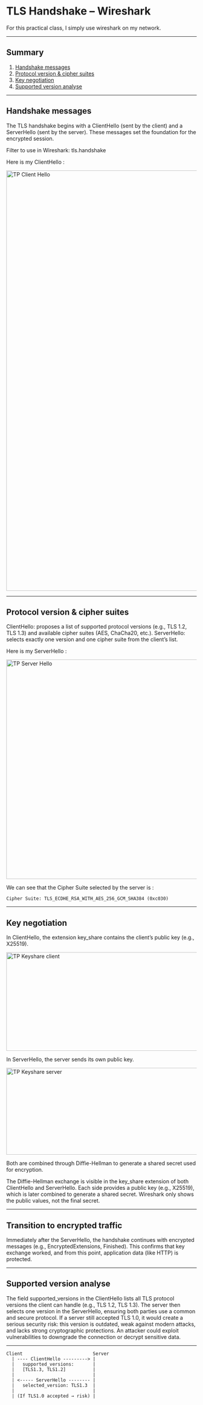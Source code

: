 
# TLS Handshake – Wireshark

For this practical class, I simply use wireshark on my network.

---

## Summary

1. [Handshake messages](#Handshake-messages)
2. [Protocol version & cipher suites](#Protocol-version-&-cipher-suites)
3. [Key negotiation](#Key-negotiation)
4. [Supported version analyse](#Supported-version-analyse)

---

## Handshake messages

The TLS handshake begins with a ClientHello (sent by the client) and a ServerHello (sent by the server). 
These messages set the foundation for the encrypted session.

Filter to use in Wireshark: tls.handshake

Here is my ClientHello :

<img width="1862" height="1113" alt="TP Client Hello" src="https://github.com/user-attachments/assets/30e4b595-f571-4f22-a9cc-d85197c29541" />


---

## Protocol version & cipher suites

ClientHello: proposes a list of supported protocol versions (e.g., TLS 1.2, TLS 1.3) and available cipher suites (AES, ChaCha20, etc.).
ServerHello: selects exactly one version and one cipher suite from the client’s list.

Here is my ServerHello :

<img width="1881" height="581" alt="TP Server Hello" src="https://github.com/user-attachments/assets/db710cd5-accc-4176-9d0f-55cc234160d4" />

We can see that the Cipher Suite selected by the server is :
```
Cipher Suite: TLS_ECDHE_RSA_WITH_AES_256_GCM_SHA384 (0xc030)
```

---

## Key negotiation

In ClientHello, the extension key_share contains the client’s public key (e.g., X25519).

<img width="1120" height="261" alt="TP Keyshare client" src="https://github.com/user-attachments/assets/99fdc8fd-1c70-4587-99f2-80cbb01ab406" />

In ServerHello, the server sends its own public key.

<img width="1120" height="230" alt="TP Keyshare server" src="https://github.com/user-attachments/assets/da0131f0-ecf8-4fff-ae20-b08699fcb0ec" />

Both are combined through Diffie-Hellman to generate a shared secret used for encryption.

The Diffie-Hellman exchange is visible in the key_share extension of both ClientHello and ServerHello. 
Each side provides a public key (e.g., X25519), which is later combined to generate a shared secret. 
Wireshark only shows the public values, not the final secret.

---


## Transition to encrypted traffic

Immediately after the ServerHello, the handshake continues with encrypted messages (e.g., EncryptedExtensions, Finished). 
This confirms that key exchange worked, and from this point, application data (like HTTP) is protected.

---


## Supported version analyse

The field supported_versions in the ClientHello lists all TLS protocol versions the client can handle (e.g., TLS 1.2, TLS 1.3). 
The server then selects one version in the ServerHello, ensuring both parties use a common and secure protocol.
If a server still accepted TLS 1.0, it would create a serious security risk: this version is outdated, weak against modern attacks, and lacks strong cryptographic protections. 
An attacker could exploit vulnerabilities to downgrade the connection or decrypt sensitive data.

---

```text
Client                          Server
  | ---- ClientHello ---------> |
  |   supported_versions:       |
  |   [TLS1.3, TLS1.2]          |
  |                             |
  | <----- ServerHello -------- |
  |   selected_version: TLS1.3  |
  |                             |
  | (If TLS1.0 accepted → risk) |
```
